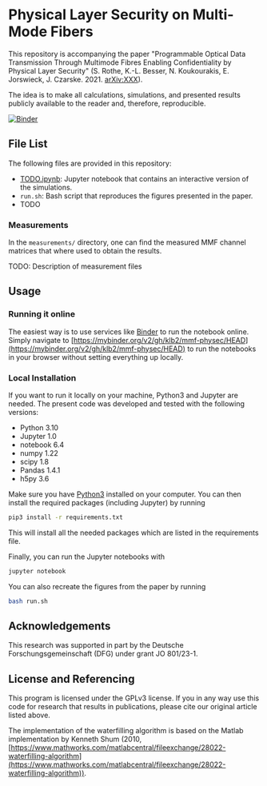 # Physical Layer Security on Multi-Mode Fibers

This repository is accompanying the paper "Programmable Optical Data
Transmission Through Multimode Fibres Enabling Confidentiality by Physical
Layer Security" (S. Rothe, K.-L. Besser, N. Koukourakis, E. Jorswieck, J.
Czarske. 2021. [arXiv:XXX]()).

The idea is to make all calculations, simulations, and presented results
publicly available to the reader and, therefore, reproducible.

[![Binder](https://mybinder.org/badge_logo.svg)](https://mybinder.org/v2/gh/klb2/mmf-physec/HEAD)


## File List
The following files are provided in this repository:

- [TODO.ipynb](): Jupyter notebook that contains an interactive version of the
  simulations.
- `run.sh`: Bash script that reproduces the figures presented in the paper.
- TODO

### Measurements
In the `measurements/` directory, one can find the measured MMF channel
matrices that where used to obtain the results.

TODO: Description of measurement files


## Usage
### Running it online
The easiest way is to use services like [Binder](https://mybinder.org/) to run
the notebook online. Simply navigate to
[https://mybinder.org/v2/gh/klb2/mmf-physec/HEAD](https://mybinder.org/v2/gh/klb2/mmf-physec/HEAD)
to run the notebooks in your browser without setting everything up locally.

### Local Installation
If you want to run it locally on your machine, Python3 and Jupyter are needed.
The present code was developed and tested with the following versions:
- Python 3.10
- Jupyter 1.0
- notebook 6.4
- numpy 1.22
- scipy 1.8
- Pandas 1.4.1
- h5py 3.6

Make sure you have [Python3](https://www.python.org/downloads/) installed on
your computer.
You can then install the required packages (including Jupyter) by running
```bash
pip3 install -r requirements.txt
```
This will install all the needed packages which are listed in the requirements 
file. 

Finally, you can run the Jupyter notebooks with
```bash
jupyter notebook
```

You can also recreate the figures from the paper by running
```bash
bash run.sh
```


## Acknowledgements
This research was supported in part by the Deutsche Forschungsgemeinschaft
(DFG) under grant JO 801/23-1.


## License and Referencing
This program is licensed under the GPLv3 license. If you in any way use this
code for research that results in publications, please cite our original
article listed above.

The implementation of the waterfilling algorithm is based on the Matlab
implementation by Kenneth Shum (2010,
[https://www.mathworks.com/matlabcentral/fileexchange/28022-waterfilling-algorithm](https://www.mathworks.com/matlabcentral/fileexchange/28022-waterfilling-algorithm)).
